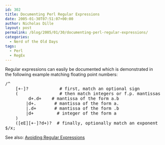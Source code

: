 ```yaml
---
id: 302
title: Documenting Perl Regular Expressions
date: 2005-01-30T07:51:07+00:00
author: Nicholas Dille
layout: post
permalink: /blog/2005/01/30/documenting-perl-regular-expressions/
categories:
  - Nerd of the Old Days
tags:
  - Perl
  - RegEx
---
```

Regular expressions can easily be documented which is demonstrated in the following example matching floating point numbers:

<!--more-->

<pre class="listing">/^
    [+-]?            # first, match an optional sign
    (                # then match integers or f.p. mantissas:
         d+.d+    # mantissa of the form a.b
        |d+.       # mantissa of the form a.
        |.d+       # mantissa of the form .b
        |d+         # integer of the form a
    )
    ([eE][+-]?d+)?  # finally, optionally match an exponent
$/x;</pre>

See also: [Avoiding Regular Expressions](/blog/2005/01/30/avoiding-perl-regular-expressions/ "Avoiding Perl Regular Expressions")
